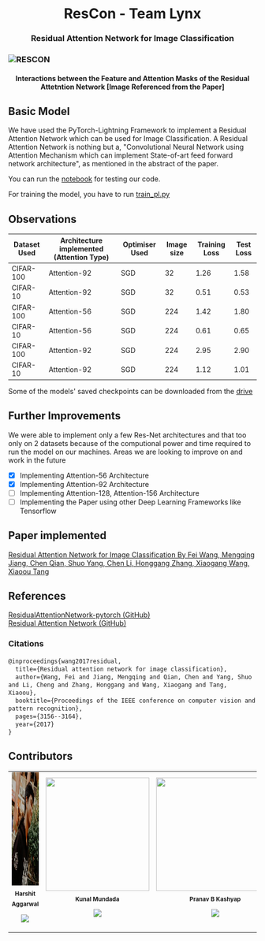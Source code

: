 <h1 align="center"> ResCon - Team Lynx </h1>
<h3 align="center"> Residual Attention Network for Image Classification <h3>

![RESCON](https://user-images.githubusercontent.com/70643852/105801454-27705e80-5fbf-11eb-97c7-9cc78d4b2636.png)
<h4 align="center"> Interactions between the Feature and Attention Masks of the Residual Attetntion Network [Image Referenced from the Paper] <h4>

## Basic Model 

We have used the PyTorch-Lightning Framework to implement a Residual Attention Network which can be used for Image Classification. A Residual Attention Network is nothing but a, "Convolutional Neural Network using Attention Mechanism which can implement State-of-art feed forward network architecture", as mentioned in the abstract of the paper.

You can run the [notebook](https://github.com/AlKun25/ResAttNet/blob/main/notebook.ipynb) for testing our code.

For training the model, you have to run [train_pl.py](https://github.com/AlKun25/ResAttNet/blob/main/tools/train_pl.py)

## Observations 

| Dataset Used | Architecture implemented (Attention Type) | Optimiser Used | Image size | Training Loss | Test Loss | 
|---|---|---|---|---|---|
| CIFAR-100 | Attention-92  | SGD | 32  | 1.26 | 1.58 | 
| CIFAR-10  | Attention-92  | SGD | 32  | 0.51 | 0.53 | 
| CIFAR-100 | Attention-56  | SGD | 224 | 1.42 | 1.80 | 
| CIFAR-10  | Attention-56  | SGD | 224 | 0.61 | 0.65 | 
| CIFAR-100 | Attention-92  | SGD | 224 | 2.95 | 2.90 | 
| CIFAR-10  | Attention-92  | SGD | 224 | 1.12 | 1.01 | 

Some of the models' saved checkpoints can be downloaded from the [drive](https://drive.google.com/drive/folders/1k-rIobWZXbE5JOrBZY-0x4GO6W4aQGc9?usp=sharing)

## Further Improvements
We were able to implement only a few Res-Net architectures and that too only on 2 datasets because of the computional power and time required to run the model on our machines. Areas we are looking to improve on and work in the future
- [X] Implementing Attention-56 Architecture
- [X] Implementing Attention-92 Architecture
- [ ] Implementing Attention-128, Attention-156 Architecture
- [ ] Implementing the Paper using other Deep Learning Frameworks like Tensorflow

## Paper implemented
[Residual Attention Network for Image Classification By Fei Wang, Mengqing Jiang, Chen Qian, Shuo Yang, Chen Li, Honggang Zhang, Xiaogang Wang, Xiaoou Tang](https://github.com/AlKun25/ResCon/blob/Pranav/%5BPaper%5D%20Residual%20Attention%20Network%20for%20Image%20Classification.pdf)

## References
[ResidualAttentionNetwork-pytorch (GitHub)](https://github.com/tengshaofeng/ResidualAttentionNetwork-pytorch)
<br/>
[Residual Attention Network (GitHub)](https://github.com/fwang91/residual-attention-network)

### Citations

    @inproceedings{wang2017residual,
      title={Residual attention network for image classification},
      author={Wang, Fei and Jiang, Mengqing and Qian, Chen and Yang, Shuo and Li, Cheng and Zhang, Honggang and Wang, Xiaogang and Tang, Xiaoou},
      booktitle={Proceedings of the IEEE conference on computer vision and pattern recognition},
      pages={3156--3164},
      year={2017}
    }

## Contributors

<table>
  <tr>
   <td align="center"><img src="https://github.com/harshitaggarwal01/Octahacks/blob/main/Demo%20Images%20%26%20Profiles/harshit.jfif" width="210px;" height="230px;" alt=""/><br /><sub><b>Harshit Aggarwal</b></sub></a><br />
    <p align="center">
   
   <a href="https://www.linkedin.com/in/harshit-a-46b4a0b7/" alt="Linkedin"><img src="https://raw.githubusercontent.com/jayehernandez/jayehernandez/3f5402efef9a0ae89211a6e04609558e862ca616/readme/linkedin-fill.svg"></a>
  </p>

</td>
   
   <td align="center"><img src="https://media-exp1.licdn.com/dms/image/C5603AQE_ev0fCPT0Uw/profile-displayphoto-shrink_400_400/0/1581639518725?e=1617235200&v=beta&t=AzqxcLK4xAwzH5ivzPM77rNndQ3eeg9Ac51ufXrY0-U" width="210px;" height="230px;"  alt=""/><br/><sub><b>Kunal Mundada</b></sub></a><br />
<p align="center">
    
   <a href="https://www.linkedin.com/in/kunalmundada/" alt="Linkedin"><img src="https://raw.githubusercontent.com/jayehernandez/jayehernandez/3f5402efef9a0ae89211a6e04609558e862ca616/readme/linkedin-fill.svg"></a>
  </p>
</td>
   
   <td align="center"><img src="https://media-exp1.licdn.com/dms/image/C5603AQHb5g33WP2K_Q/profile-displayphoto-shrink_400_400/0/1601352727491?e=1617235200&v=beta&t=U3K08OW14cdA7JltrCiBf9v2-YNp3q-MYglbNMbiPBg" width="240px"; height="230px;" alt=""/><br /><sub><b>Pranav B Kashyap</b></sub></a><br />
<p align="center">
   
   <a href="https://www.linkedin.com/in/pranav-b-kashyap-1994001b6/" alt="Linkedin"><img src="https://raw.githubusercontent.com/jayehernandez/jayehernandez/3f5402efef9a0ae89211a6e04609558e862ca616/readme/linkedin-fill.svg"></a>
  </p>
</td>
    </tr>
    </table>
